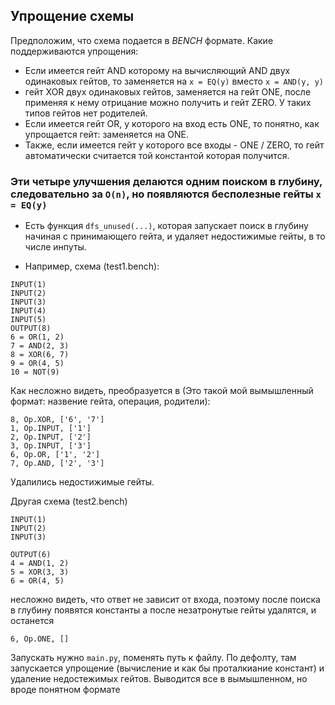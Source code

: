 

## Упрощение схемы

Предположим, что схема подается в *BENCH* формате. Какие поддерживаются упрощения: 
- Если имеется гейт AND которому на вычисляющий AND двух одинаковых гейтов, то заменяется на `x = EQ(y)` вместо `x = AND(y, y)`
- гейт XOR двух одинаковых гейтов, заменяется на гейт ONE, после применяя к нему отрицание можно получить и гейт ZERO. У таких типов гейтов нет родителей.
- Если имеется гейт OR, у которого на вход есть ONE, то понятно, как упрощается гейт: заменяется на ONE.
- Также, если имеется гейт у которого все входы - ONE / ZERO, то гейт автоматически считается той константой которая получится.
### Эти четыре улучшения делаются одним поиском в глубину, следовательно за `O(n)`, но появляются бесполезные гейты `x = EQ(y)`
- Есть функция `dfs_unused(...)`, которая запускает поиск в глубину начиная с принимающего гейта, и удаляет недостижимые гейты, в то числе инпуты.

- Например, схема (test1.bench):
```
INPUT(1) 
INPUT(2)
INPUT(3)
INPUT(4)
INPUT(5)
OUTPUT(8)
6 = OR(1, 2)
7 = AND(2, 3)
8 = XOR(6, 7)
9 = OR(4, 5)
10 = NOT(9)
```
Как несложно видеть, преобразуется в (Это такой мой вымышленный формат: назвение гейта, операция, родители):
```
8, Op.XOR, ['6', '7']
1, Op.INPUT, ['1']
2, Op.INPUT, ['2']
3, Op.INPUT, ['3']
6, Op.OR, ['1', '2']
7, Op.AND, ['2', '3']
```
Удалились недостижимые гейты. 

Другая схема (test2.bench)
```
INPUT(1)
INPUT(2)
INPUT(3)

OUTPUT(6)
4 = AND(1, 2)
5 = XOR(3, 3)
6 = OR(4, 5)
```
несложно видеть, что ответ не зависит от входа, поэтому после поиска в глубину появятся константы а после незатронутые гейты удалятся, и останется 
```
6, Op.ONE, []
```

Запускать нужно `main.py`, поменять путь к файлу. По дефолту, там запускается упрощение (вычисление и как бы проталкиание констант) и удаление недостежимых гейтов. Выводится все в вымышленном, но вроде понятном формате 
